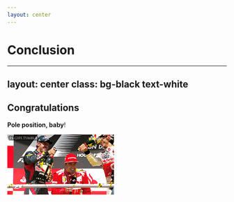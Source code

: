 ```yaml
---
layout: center
---
```



# Conclusion

---
layout: center
class: bg-black text-white
---

## Congratulations

**Pole position, baby**!

<img src="/podium.gif">

<!--
*Estelle* et *Loïc*
-->
